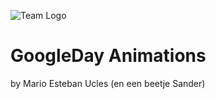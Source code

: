 
<div class="flex justify-center">
<div class="w-100 mb-10">

![Team Logo](/colour-inverted.png)

</div>
</div>

# GoogleDay Animations


by Mario Esteban Ucles (en een beetje Sander)
